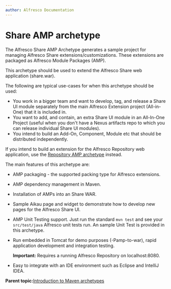 ```yaml
---
author: Alfresco Documentation
---
```


# Share AMP archetype

The Alfresco Share AMP Archetype generates a sample project for managing Alfresco Share extensions/customizations. These extensions are packaged as Alfresco Module Packages \(AMP\).

This archetype should be used to extend the Alfresco Share web application \(share.war\).

The following are typical use-cases for when this archetype should be used:

-   You work in a bigger team and want to develop, tag, and release a Share UI module separately from the main Alfresco Extension project \(All-in-One\) that it is included in.
-   You want to add, and contain, an extra Share UI module in an All-In-One Project \(useful when you don't have a Nexus artifacts repo to which you can release individual Share UI modules\).
-   You intend to build an Add-On, Component, Module etc that should be distributed independently.

If you intend to build an extension for the Alfresco Repository web application, use the [Repository AMP archetype](alfresco-sdk-archetypes-repo-amp.md) instead.

The main features of this archetype are:

-   AMP packaging - the supported packing type for Alfresco extensions.
-   AMP dependency management in Maven.
-   Installation of AMPs into an Share WAR.
-   Sample Aikau page and widget to demonstrate how to develop new pages for the Alfresco Share UI.
-   AMP Unit Testing support. Just run the standard `mvn test` and see your `src/test/java` Alfresco unit tests run. An sample Unit Test is provided in this archetype.
-   Run embedded in Tomcat for demo purposes \(-Pamp-to-war\), rapid application development and integration testing.

    **Important:** Requires a running Alfresco Repository on localhost:8080.

-   Easy to integrate with an IDE environment such as Eclipse and IntelliJ IDEA.

**Parent topic:**[Introduction to Maven archetypes](../concepts/alfresco-sdk-archetypes.md)

